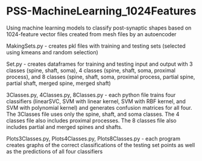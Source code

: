 # PSS-MachineLearning_1024Features
Using machine learning models to classify post-synaptic shapes based on 1024-feature vector files created from mesh files by an autoencoder

MakingSets.py - creates pkl files with training and testing sets (selected using kmeans and random selection)

Set.py - creates dataframes for training and testing input and output with 3 classes (spine, shaft, soma), 4 classes (spine, shaft, soma, proximal process), and 8 classes (spine, shaft, soma, proximal process, partial spine, partial shaft, merged spine, merged shaft)

3Classes.py, 4Classes.py, 8Classes.py - each python file trains four classifiers (linearSVC, SVM with linear kernel, SVM with RBF kernel, and SVM with polynomial kernel) and generates confusion matrices for all four. The 3Classes file uses only the spine, shaft, and soma classes. The 4 classes file also includes proximal processes. The 8 classes file also includes partial and merged spines and shafts.

Plots3Classes.py, Plots4Classes.py, Plots8Classes.py - each program creates graphs of the correct classifications of the testing set points as well as the predictions of all four classifiers
